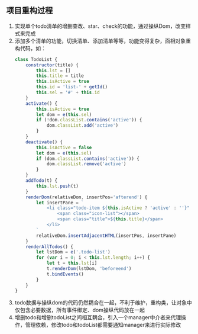 ## 项目重构过程
1. 实现单个todo清单的增删查改、star、check的功能，通过操纵Dom，改变样式来完成
2. 添加多个清单的功能，切换清单、添加清单等等，功能变得复杂，面相对象重构代码，如：
    ```javascript
    class TodoList {
        constructor(title) {
            this.lst = []
            this.title = title
            this.isActive = true
            this.id = 'list-' + getId()
            this.sel = '#' + this.id
        }
        activate() {
            this.isActive = true
            let dom = e(this.sel)
            if (!dom.classList.contains('active')) {
                dom.classList.add('active')
            }
        }
        deactivate() {
            this.isActive = false
            let dom = e(this.sel)
            if (dom.classList.contains('active')) {
                dom.classList.remove('active')
            }
        }
        addTodo(t) {
            this.lst.push(t)
        }
        renderDom(relativeDom, insertPos='afterend') {
            let insertPane = `
                <li class="todo-item ${this.isActive ? 'active' : ''}" id="${this.id}">
                    <span class="icon-list"></span>
                    <span class="title">${this.title}</span>
                </li>
            `
            relativeDom.insertAdjacentHTML(insertPos, insertPane)
        }
        renderAllTodos() {
            let lstDom = e('.todo-list')
            for (var i = 0; i < this.lst.length; i++) {
                let t = this.lst[i]
                t.renderDom(lstDom, 'beforeend')
                t.bindEvents()
            }
        }
    }
    ```
3. todo数据与操纵dom的代码仍然耦合在一起，不利于维护，重构类，让对象中仅包含必要数据，所有事件绑定、dom操纵代码放在一起
4. 增删todo和增删todoList之间相互耦合，引入一个manager中介者来代理操作，管理依赖，修改todo和todoList都需要通知manager来进行实际修改
